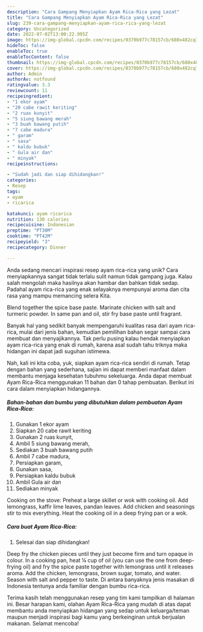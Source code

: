 ```yaml
---
description: "Cara Gampang Menyiapkan Ayam Rica-Rica yang Lezat"
title: "Cara Gampang Menyiapkan Ayam Rica-Rica yang Lezat"
slug: 239-cara-gampang-menyiapkan-ayam-rica-rica-yang-lezat
category: Uncategorized
date: 2022-07-02T13:00:22.995Z
image: https://img-global.cpcdn.com/recipes/0370b977c78157cb/680x482cq70/ayam-rica-rica-foto-resep-utama.jpg
hideToc: false
enableToc: true
enableTocContent: false
thumbnail: https://img-global.cpcdn.com/recipes/0370b977c78157cb/680x482cq70/ayam-rica-rica-foto-resep-utama.jpg
cover: https://img-global.cpcdn.com/recipes/0370b977c78157cb/680x482cq70/ayam-rica-rica-foto-resep-utama.jpg
author: Admin
authorAv: notfound
ratingvalue: 3.3
reviewcount: 11
recipeingredient:
- "1 ekor ayam"
- "20 cabe rawit keriting"
- "2 ruas kunyit"
- "5 siung bawang merah"
- "3 buah bawang putih"
- "7 cabe madura"
- " garam"
- " sasa"
- " kaldu bubuk"
- " Gula air dan"
- " minyak"
recipeinstructions:

- "Sudah jadi dan siap dihidangkan!"
categories:
- Resep
tags:
- ayam
- ricarica

katakunci: ayam ricarica 
nutrition: 130 calories
recipecuisine: Indonesian
preptime: "PT30M"
cooktime: "PT42M"
recipeyield: "3"
recipecategory: Dinner

---
```





Anda sedang mencari inspirasi resep ayam rica-rica yang unik? Cara menyiapkannya sangat tidak terlalu sulit namun tidak gampang juga. Kalau salah mengolah maka hasilnya akan hambar dan bahkan tidak sedap. Padahal ayam rica-rica yang enak selayaknya mempunyai aroma dan cita rasa yang mampu memancing selera Kita.





Blend together the spice base paste. Marinate chicken with salt and turmeric powder. In same pan and oil, stir fry base paste until fragrant.

Banyak hal yang sedikit banyak mempengaruhi kualitas rasa dari ayam rica-rica, mulai dari jenis bahan, kemudian pemilihan bahan segar sampai cara membuat dan menyajikannya. Tak perlu pusing kalau hendak menyiapkan ayam rica-rica yang enak di rumah, karena asal sudah tahu triknya maka hidangan ini dapat jadi suguhan istimewa.






Nah, kali ini kita coba, yuk, siapkan ayam rica-rica sendiri di rumah. Tetap dengan bahan yang sederhana, sajian ini dapat memberi manfaat dalam membantu menjaga kesehatan tubuhmu sekeluarga. Anda dapat membuat Ayam Rica-Rica menggunakan 11 bahan dan 0 tahap pembuatan. Berikut ini cara dalam menyiapkan hidangannya.

<!--inarticleads1-->

##### Bahan-bahan dan bumbu yang dibutuhkan dalam pembuatan Ayam Rica-Rica:

1. Gunakan 1 ekor ayam
1. Siapkan 20 cabe rawit keriting
1. Gunakan 2 ruas kunyit,
1. Ambil 5 siung bawang merah,
1. Sediakan 3 buah bawang putih
1. Ambil 7 cabe madura,
1. Persiapkan  garam,
1. Gunakan  sasa,
1. Persiapkan  kaldu bubuk
1. Ambil  Gula air dan
1. Sediakan  minyak


Cooking on the stove: Preheat a large skillet or wok with cooking oil. Add lemongrass, kaffir lime leaves, pandan leaves. Add chicken and seasonings stir to mix everything. Heat the cooking oil in a deep frying pan or a wok. 

<!--inarticleads2-->

##### Cara buat Ayam Rica-Rica:


1. Selesai dan siap dihidangkan!

Deep fry the chicken pieces until they just become firm and turn opaque in colour. In a cooking pan, heat ¼ cup of oil (you can use the one from deep-frying oil) and fry the spice paste together with lemongrass until it releases aroma. Add the chicken, lemongrass, brown sugar, tomato, and water. Season with salt and pepper to taste. Di antara banyaknya jenis masakan di Indonesia tentunya anda familiar dengan bumbu rica-rica. 

Terima kasih telah menggunakan resep yang tim kami tampilkan di halaman ini. Besar harapan kami, olahan Ayam Rica-Rica yang mudah di atas dapat membantu anda menyiapkan hidangan yang sedap untuk keluarga/teman maupun menjadi inspirasi bagi kamu yang berkeinginan untuk berjualan makanan. Selamat mencoba!
